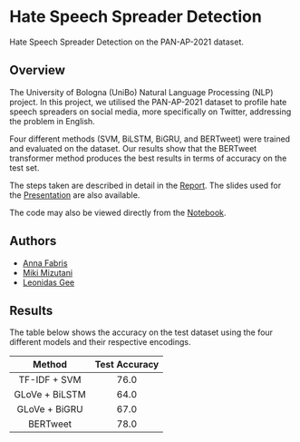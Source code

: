 # Hate Speech Spreader Detection
Hate Speech Spreader Detection on the PAN-AP-2021 dataset.

## Overview
The University of Bologna (UniBo) Natural Language Processing (NLP) project. In this project, we utilised the PAN-AP-2021 dataset to profile hate speech spreaders on social media, more specifically on Twitter, addressing the problem in English. 

Four different methods (SVM, BiLSTM, BiGRU, and BERTweet) were trained and evaluated on the dataset. Our results show that the BERTweet transformer method produces the best results in terms of accuracy on the test set.  

The steps taken are described in detail in the [Report](https://github.com/annafabris/Hate-Speech-Spreader-Detection/blob/main/Report.pdf). The slides used for the [Presentation](https://github.com/annafabris/Hate-Speech-Spreader-Detection/blob/main/Presentation.pdf) are also available.

The code may also be viewed directly from the [Notebook](https://github.com/annafabris/Hate-Speech-Spreader-Detection/blob/main/main.ipynb).

## Authors
- [Anna Fabris](https://github.com/annafabris)
- [Miki Mizutani](https://github.com/mikimizutani)
- [Leonidas Gee](https://github.com/LeonidasY)

## Results
The table below shows the accuracy on the test dataset using the four different models and their respective encodings.

|     Method     | Test Accuracy |
|:--------------:|:-------------:|
| TF-IDF + SVM   |          76.0 |
| GLoVe + BiLSTM |          64.0 |
| GLoVe + BiGRU  |          67.0 |
| BERTweet       |          78.0 |
